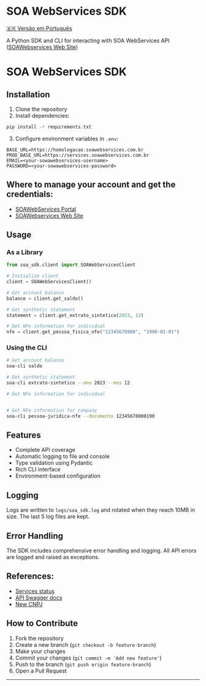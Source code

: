 # SOA WebServices SDK

[🇧🇷 Versão em Português](README_pt.md)

A Python SDK and CLI for interacting with SOA WebServices API ([SOAWebservices Web Site](https://www.soawebservices.com.br/))

# SOA WebServices SDK

## Installation

1. Clone the repository
2. Install dependencies:

```bash
pip install -r requirements.txt
```

3. Configure environment variables in `.env`:

```
BASE_URL=https://homologacao.soawebservices.com.br
PROD_BASE_URL=https://services.soawebservices.com.br
EMAIL=<your-sowawebservices-username>
PASSWORD=<your-sowawebservices-password>
```

## Where to manage your account and get the credentials:

* [SOAWebServices Portal](https://portal.soawebservices.com.br/Identity/Login)
* [SOAWebservices Web Site](https://www.soawebservices.com.br/)

## Usage

### As a Library

```python
from soa_sdk.client import SOAWebServicesClient

# Initialize client
client = SOAWebServicesClient()

# Get account balance
balance = client.get_saldo()

# Get synthetic statement
statement = client.get_extrato_sintetico(2023, 12)

# Get NFe information for individual
nfe = client.get_pessoa_fisica_nfe("12345678900", "1990-01-01")
```

### Using the CLI

```bash
# Get account balance
soa-cli saldo

# Get synthetic statement
soa-cli extrato-sintetico --ano 2023 --mes 12

# Get NFe information for individual


# Get NFe information for company
soa-cli pessoa-juridica-nfe --documento 12345678000190
```

## Features

- Complete API coverage
- Automatic logging to file and console
- Type validation using Pydantic
- Rich CLI interface
- Environment-based configuration

## Logging

Logs are written to `logs/soa_sdk.log` and rotated when they reach 10MB in size. The last 5 log files are kept.

## Error Handling

The SDK includes comprehensive error handling and logging. All API errors are logged and raised as exceptions.

## References:

* [Services status](https://status.i-stream.com.br/status/servicos)
* [API Swagger docs](https://services.soawebservices.com.br/documentacao/index.html)
* [New CNPJ](https://github.com/gersonfreire/novo-cnpj)

## How to Contribute

1. Fork the repository
2. Create a new branch (`git checkout -b feature-branch`)
3. Make your changes
4. Commit your changes (`git commit -m 'Add new feature'`)
5. Push to the branch (`git push origin feature-branch`)
6. Open a Pull Request

---
